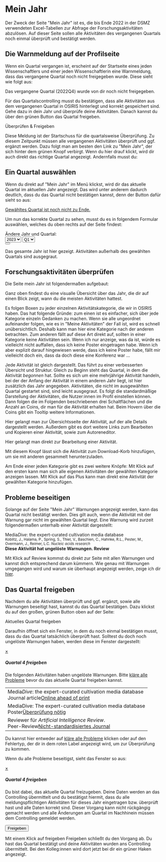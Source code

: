 
# <i class="ph ph-calendar text-osiris"></i> Mein Jahr


Der Zweck der Seite "Mein Jahr" ist es, die bis Ende 2022 in der DSMZ verwendeten Excel-Tabellen zur Abfrage der Forschungsaktivitäten abzulösen. Auf dieser Seite sollen alle Aktivitäten des vergangenen Quartals noch einmal überprüft und bestätigt werden. 


## Die Warnmeldung auf der Profilseite
Wenn ein Quartal vergangen ist, erscheint auf der Startseite eines jeden Wissenschaftlers und einer jeden Wissenschaftlerin eine Warnmeldung, dass das vergangene Quartal noch nicht freigegeben wurde. Diese sieht wie folgt aus:

<div class="demo">
    <div class="alert alert-muted">
        <div class="title">Das vergangene Quartal (2022Q4) wurde von dir noch nicht freigegeben.</div>
        <p>Für das Quartalscontrolling musst du bestätigen, dass alle Aktivitäten aus dem vergangenen Quartal in OSIRIS hinterlegt und korrekt gespeichert sind.
        Gehe dazu in dein Jahr und überprüfe deine Aktivitäten. Danach kannst du über den grünen Button das Quartal freigeben.</p>
        <span class="btn btn-success">
            Überprüfen &amp; Freigeben</span>
    </div>
</div>

Diese Meldung ist der Startschuss für die quartalsweise Überprüfung. Zu diesem Zeitpunkt müssen alle vergangenen Aktivitäten überprüft und ggf. ergänzt werden. Dazu folgt man am besten den Link zu "Mein Jahr", der sich hinter dem grünen Knopf verbirgt. Wenn du hier drauf klickt, wird dir auch direkt das richtige Quartal angezeigt. Andernfalls musst du:

## Ein Quartal auswählen

Wenn du direkt auf "Mein Jahr" im Menü klickst, wird dir das aktuelle Quartal im aktuellen Jahr angezeigt. Das wird unter anderem dadurch deutlich, dass du das Quartal nicht bestätigen kannst, denn der Button dafür sieht so aus:

<a href="#" class="btn disabled"><i class="ph ph-check mr-5"></i> Gewähltes Quartal ist noch nicht zu Ende.</a>

Um nun das korrekte Quartal zu sehen, musst du es in folgendem Formular auswählen, welches du oben rechts auf der Seite findest:

<div class="demo w-400">
    <div class="form-group">
        <label for="year">
            Ändere Jahr und Quartal:
        </label>
        <div class="input-group">
            <div class="input-group-prepend">
                <div class="input-group-text" data-toggle="tooltip" data-title="Wähle ein Quartal aus">
                    <i class="ph-regular ph-calendar-day"></i>
                </div>
            </div>
            <select name="year" id="year" class="form-control">
                    <option value="2017">2017</option>
                    <option value="2018">2018</option>
                    <option value="2019">2019</option>
                    <option value="2020">2020</option>
                    <option value="2021">2021</option>
                    <option value="2022">2022</option>
                    <option value="2023" selected="">2023</option>
            </select>
            <select name="quarter" id="quarter" class="form-control">
                <option value="1" selected="">Q1</option>
                <option value="2">Q2</option>
                <option value="3">Q3</option>
                <option value="4">Q4</option>
            </select>
            <div class="input-group-append">
                <button class="btn btn-primary"><i class="ph ph-check"></i></button>
            </div>
        </div>
        <p class="text-muted font-size-12 mt-0">
            Das gesamte Jahr ist hier gezeigt. Aktivitäten außerhalb des gewählten Quartals sind ausgegraut.
        </p>
    </div>
</div>

## Forschungsaktivitäten überprüfen

Die Seite mein Jahr ist folgendermaßen aufgebaut:

Ganz oben findest du eine visualle Übersicht über das Jahr, die dir auf einen Blick zeigt, wann du die meisten Aktivitäten hattest. 

Es folgen Boxen zu jeder einzelnen Aktivitätskategorie, die wir in OSIRIS haben. Das hat folgende Gründe: zum einen ist es einfacher, sich über jede Kategorie einzeln Gedanken zu machen. Wenn sie alle ungeordnet aufeinander folgen, wie es in "Meine Aktivitäten" der Fall ist, wird es schnell unübersichtlich. Deshalb kann man hier eine Kategorie nach der anderen betrachten. Zum anderen fällt auf diese Art direkt auf, sollten in einer Kategorie keine Aktivitäten sein. Wenn ich nur anzeige, was da ist, würde es vielleicht nicht auffallen, dass ich keine Poster eingetragen habe. Wenn ich aber explizit darauf hingewiesen werde, dass ich keine Poster habe, fällt mir vielleicht doch ein, dass da doch diese eine Konferenz war ...

Jede Aktivität ist gleich dargestellt. Das führt zu einer verbesserten Übersicht und Struktur. Gleich zu Beginn steht das Quartal, in dem die Aktivität *begonnen* hat. Sollte es sich um eine mehrjährige Aktivität handeln, bei der der Anfang der Aktivität in einem anderen Jahr liegt, ist hier zusätzlich das Jahr angegeben.
Aktivitäten, die nicht im ausgewählten Quartal gestartet sind, sind leicht ausgegraut. 
Es folgt die standardmäßige Darstellung der Aktivitäten, die Nutzer:innen im Profil einstellen können. Dann folgen die im Folgenden beschriebenen drei Schaltflächen und die Anzahl an Coins, dir man für die Aktivität erhalten hat. Beim Hovern über die Coins gibt ein Tooltip weitere Informationen.

<i class="ph ph-regular ph-arrow-fat-line-right mr-10 ph-fw ph-lg text-primary"></i> Hier gelangt man zur Übersichtsseite der Aktivität, auf der alle Details dargestellt werden. Außerdem gibt es dort weitere Links zum Bearbeiten und Kopieren einer Aktivität, sowie zum Autoreneditor.

<i class="ph ph-regular ph-pencil-simple-line mr-10 ph-fw ph-lg text-primary"></i> Hier gelangt man direkt zur Bearbeitung einer Aktivität.

<i class="ph ph-cart-plus mr-10 ph-fw ph-lg text-primary"></i> Mit diesem Knopf lässt sich die Aktivität zum Download-Korb hinzufügen, um sie mit anderen gesammelt herunterzuladen.

Am Ende einer jeden Kategorie gibt es zwei weitere Knöpfe: Mit Klick auf den ersten kann man sich alle eigenen Aktivitäten der gewählten Kategorie anzeigen lassen. Mit Klick auf das Plus kann man direkt eine Aktivität der gewählten Kategorie hinzufügen. 


## Probleme beseitigen

Solange auf der Seite "Mein Jahr" Warnungen angezeigt werden, kann das Quartal nicht bestätigt werden. Dies gilt auch, wenn die Aktivität mit der Warnung gar nicht im gewählten Quartal liegt. Eine Warnung wird zurzeit folgendermaßen unterhalb einer Aktivität dargestellt:

<div class="demo">
    Media<i>Dive</i>: the expert-curated cultivation media database
    <br>
    <small class="text-muted d-block">
    <span class="d-block">Koblitz, J., Halama, P., Spring, S., Thiel, V., Baschien, C., Hahnke, R.L., Pester, M., Overmann, J., Reimer, L.C.</span> <i>Nucleic acids research</i> <i class="icon-open-access text-success" title="Open Access"></i>
    </small>
    <br>
    <b class="text-danger">
        Diese Aktivität hat ungelöste Warnungen. <a class="link">Review</a>
    </b>       
</div>

Mit Klick auf <a class="link">Review</a> kommst du direkt zur Seite mit allen Warnungen und kannst dich entsprechend darum kümmern. Wie genau mit Warnungen umgegangen wird und warum sie überhaupt angezeigt werden, zeige ich dir [hier](warnings).


## Das Quartal freigeben

Nachdem du alle Aktivitäten überprüft und ggf. ergänzt, sowie alle Warnungen beseitigt hast, kannst du das Quartal bestätigen. Dazu klickst du auf den großen, grünen Button oben auf der Seite:

<a class="btn btn-lg btn-success">
    <i class="ph ph-question mr-5"></i>
    Aktuelles Quartal freigeben
</a>

Daraufhin öffnet sich ein Fenster, in dem du noch einmal bestätigen musst, dass du das Quartal tatsächlich überprüft hast.
Solltest du doch noch ungelöste Warnungen haben, werden diese im Fenster dargestellt:

<div class="demo">
    <div class="modal-content w-600 mw-full" style="border: 2px solid var(--success-color);">
        <a href="#" class="btn float-right" role="button" aria-label="Close">
            <span aria-hidden="true">×</span>
        </a>
        <h5 class="title text-success">Quartal 4 freigeben</h5>
        <p>Die folgenden Aktivitäten haben ungelöste Warnungen. Bitte <a href="#cancel" class="link">kläre alle Probleme</a> bevor du das aktuelle Quartal freigeben kannst.</p>
        <table class="table table-simple"><tbody>
        <tr><td class="px-0">
        Media<i>Dive</i>: the expert-curated cultivation media database
        <br>
        <span class="badge badge-publication"><i class="ph ph-lg text-publication ph-file-lines"></i> Journal article</span><a class="badge badge-danger filled ml-5" href="#t">Online ahead of print</a></td></tr><tr><td class="px-0">
        MediaDive: The expert-curated cultivation media database
        <br>
        <span class="badge badge-poster"><i class="ph ph-lg text-poster ph-presentation-screen"></i> Poster</span><a class="badge badge-danger filled ml-5" href="#t">Überprüfung nötig</a></td></tr><tr><td class="px-0">
        Reviewer für  <i>Artificial Intelligence Review</i>. 
        <br>
        <span class="badge badge-review"><i class="ph ph-lg text-review ph-file-lines"></i> Peer-Review</span><a class="badge badge-danger filled ml-5" href="#t">Nicht-standardisiertes Journal</a></td></tr>
        </tbody></table>
    </div>
</div>

Du kannst hier entweder auf <a href="#cancel" class="link">kläre alle Probleme</a> klicken oder auf den Fehlertyp, der dir in dem roten Label angezeigt wird, um zur Überprüfung zu kommen.


Wenn du alle Probleme beseitigst, sieht das Fenster so aus:

<div class="demo">
<div class="modal-content w-600 mw-full" style="border: 2px solid var(--success-color);">
    <a href="#" class="btn float-right" role="button" aria-label="Close">
        <span aria-hidden="true">×</span>
    </a>
    <h5 class="title text-success">Quartal 4 freigeben</h5>
        <p>
            Du bist dabei, das aktuelle Quartal freizugeben. Deine Daten werden an das Controlling übermittelt und du bestätigst hiermit, dass du alle meldungspflichtigen Aktivitäten für dieses Jahr eingetragen bzw. überprüft hast und alle Daten korrekt sind. Dieser Vorgang kann nicht rückgängig gemacht werden und alle Änderungen am Quartal im Nachhinein müssen dem Controlling gemeldet werden.
        </p>
        <button class="btn btn-success">Freigeben</button>
    </div>
</div>

Mit einem Klick auf freigeben <span class="btn btn-success btn-sm">Freigeben</span> schließt du den Vorgang ab. Du hast das Quartal bestätigt und deine Aktivitäten wurden ans Controlling übermittelt. Bei den Kolleg:innen wird dort jetzt bei dir ein grüner Haken angezeigt.